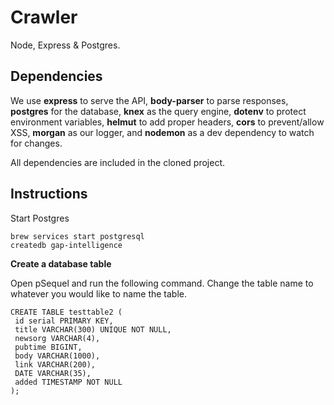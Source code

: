 # Crawler

Node, Express & Postgres.
## Dependencies

We use **express** to serve the API, **body-parser** to parse responses, **postgres** for the database, **knex** as the query engine, **dotenv** to protect environment variables, **helmut** to add proper headers, **cors** to prevent/allow XSS, **morgan** as our logger, and **nodemon** as a dev dependency to watch for changes.

All dependencies are included in the cloned project.

## Instructions

Start Postgres

```
brew services start postgresql
createdb gap-intelligence
```


**Create a database table**

Open pSequel and run the following command. Change the table name to whatever you would like to name the table.

```
CREATE TABLE testtable2 (
 id serial PRIMARY KEY,
 title VARCHAR(300) UNIQUE NOT NULL,
 newsorg VARCHAR(4),
 pubtime BIGINT,
 body VARCHAR(1000),
 link VARCHAR(200),
 DATE VARCHAR(35),
 added TIMESTAMP NOT NULL
);
```
